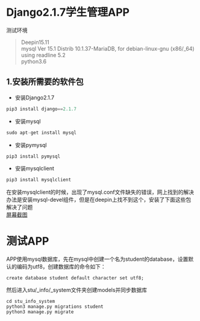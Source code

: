 # Django2.1.7学生管理APP  
测试环境  
>Deepin15.11  
>mysql  Ver 15.1 Distrib 10.1.37-MariaDB, for debian-linux-gnu (x86/_64) using readline 5.2  
>python3.6  
## 1.安装所需要的软件包
* 安装Django2.1.7  
```python
pip3 install django==2.1.7
```
* 安装mysql  
```python
sudo apt-get install mysql
```
* 安装pymysql  
```python
pip3 install pymysql
```
* 安装mysqlclient  
```python
pip3 install mysqlclient
```
在安装mysqlclient的时候，出现了mysql.conf文件缺失的错误，网上找到的解决办法是安装mysql-devel组件，但是在deepin上找不到这个，安装了下面这些包解决了问题  
[屏幕截图](picture-01.png) 
# 测试APP  
APP使用mysql数据库，先在mysql中创建一个名为student的database，设置默认的编码为utf8，创建数据库的命令如下：  
```
create database student default character set utf8;
```
然后进入stu/_info/_system文件夹创建models并同步数据库  
```
cd stu_info_system
python3 manage.py migrations student
python3 manage.py migrate
```
